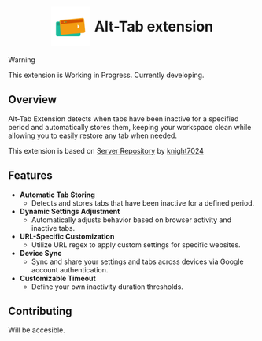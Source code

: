 <h1 style="display: flex; justify-content: center; align-items:center;">
  <img src="./public/icon.svg" style="width: 5rem; height: 5rem; object-fit: contain; margin-right:0.5rem;" />
  <span>Alt-Tab extension</span>
</h1>


> [!WARNING]
>
> This extension is Working in Progress. Currently developing.

## Overview

Alt-Tab Extension detects when tabs have been inactive for a specified period and automatically stores them, keeping your workspace clean while allowing you to easily restore any tab when needed.

This extension is based on [Server Repository](https://github.com/knight7024/alt-tab) by [knight7024](https://github.com/knight7024)


## Features

- **Automatic Tab Storing**
  - Detects and stores tabs that have been inactive for a defined period.
- **Dynamic Settings Adjustment**
  - Automatically adjusts behavior based on browser activity and inactive tabs.
- **URL-Specific Customization**
  - Utilize URL regex to apply custom settings for specific websites.
- **Device Sync**
  - Sync and share your settings and tabs across devices via Google account authentication.
- **Customizable Timeout**
  - Define your own inactivity duration thresholds.

## Contributing

Will be accesible.
